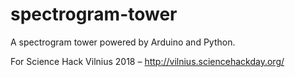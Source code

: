 # spectrogram-tower
A spectrogram tower powered by Arduino and Python.

For Science Hack Vilnius 2018 – http://vilnius.sciencehackday.org/
